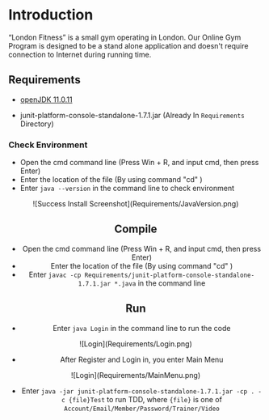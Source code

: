 # Introduction
“London Fitness” is a small gym operating in London. Our Online Gym Program is designed 
to be a stand alone application and doesn't require connection to Internet during running time.

## Requirements
- [openJDK 11.0.11](https://github.com/AdoptOpenJDK/openjdk11-binaries/releases/download/jdk-11.0.11+9/OpenJDK11U-jdk_x64_windows_hotspot_11.0.11_9.msi)

- junit-platform-console-standalone-1.7.1.jar (Already In `Requirements` Directory)

### Check Environment
- Open the cmd command line (Press Win + R, and input cmd, then press Enter) 
- Enter the location of the file (By using command "cd" )
- Enter `java --version` in the command line to check environment

<div align=center>![Success Install Screenshot](Requirements/JavaVersion.png)

## Compile
- Open the cmd command line (Press Win + R, and input cmd, then press Enter) 
- Enter the location of the file (By using command "cd" )
- Enter `javac -cp Requirements/junit-platform-console-standalone-1.7.1.jar *.java` in the command line

## Run
- Enter `java Login` in the command line to run the code

<div align=center>![Login](Requirements/Login.png)

- After Register and Login in, you enter Main Menu

<div align=center>![Login](Requirements/MainMenu.png)

- Enter `java -jar junit-platform-console-standalone-1.7.1.jar -cp . -c {file}Test` to run TDD, where
`{file}` is one of `Account/Email/Member/Password/Trainer/Video`